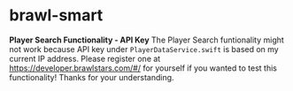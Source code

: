 # brawl-smart
**Player Search Functionality - API Key**
The Player Search funtionality might not work because API key under `PlayerDataService.swift` is based on my current IP address. Please register one at https://developer.brawlstars.com/#/ for yourself if you wanted to test this functionality! Thanks for your understanding.
